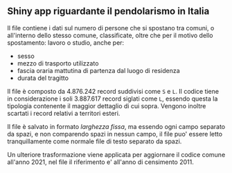 ## Shiny app riguardante il pendolarismo in Italia

Il file contiene i dati sul numero di persone che si spostano tra comuni, o all'interno dello stesso comune, classificate, oltre che per il motivo dello spostamento: lavoro o studio, anche per: 
 - sesso
 - mezzo di trasporto utilizzato
 - fascia oraria mattutina di partenza dal luogo di residenza
 - durata del tragitto

Il file è composto da 4.876.242 record suddivisi come `S` e `L`. Il codice tiene in considerazione i soli 3.887.617 record siglati come `L`, essendo questa la tipologia contenente il maggior dettaglio di cui sopra. Vengono inoltre scartati i record relativi a territori esteri.  

Il file è salvato in formato *larghezza fissa*, ma essendo ogni campo separato da spazi, e non comparendo spazi in nessun campo, il file puo' essere letto tranquillamente come normale file di testo separato da spazi.

Un ulteriore trasformazione viene applicata per aggiornare il codice comune all'anno 2021, nel file il riferimento e' all'anno di censimento 2011.
